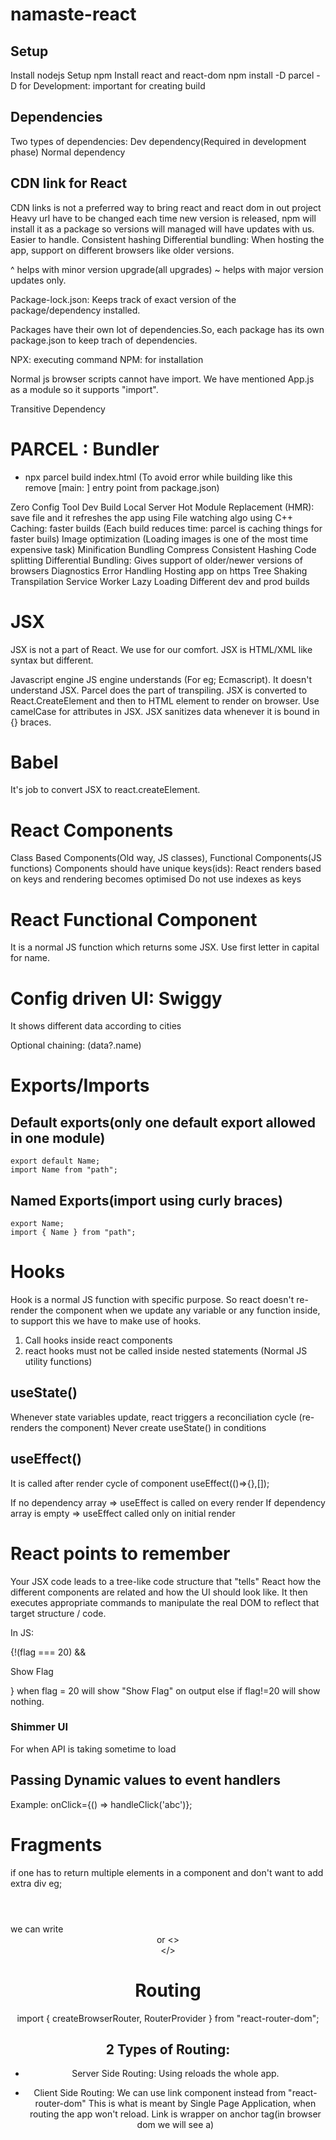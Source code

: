 # namaste-react

## Setup
Install nodejs
Setup npm
Install react and react-dom
npm install -D parcel
-D for Development: important for creating build

## Dependencies
Two types of dependencies: Dev dependency(Required in development phase)
                           Normal dependency


## CDN link for React
CDN links is not a preferred way to bring react and react dom in out project
Heavy
url have to be changed each time new version is released, npm will install it as a package so versions will managed will have updates with us. Easier to handle.
Consistent hashing
Differential bundling: When hosting the app, support on different browsers like older versions.

^ helps with minor version upgrade(all upgrades)
~ helps with major version updates only.

Package-lock.json: Keeps track of exact version of the package/dependency installed.

Packages have their own lot of dependencies.So, each package has its own package.json to keep trach of dependencies.

NPX: executing command
NPM: for installation

Normal js browser scripts cannot have import. We have mentioned App.js as a module so it supports "import".

Transitive Dependency

# PARCEL : Bundler

- npx parcel build index.html (To avoid error while building like this remove [main: ] entry point from package.json)

Zero Config Tool
Dev Build
Local Server
Hot Module Replacement (HMR): save file and it refreshes the app using File watching algo using C++
Caching: faster builds (Each build reduces time: parcel is caching things for faster buils)
Image optimization (Loading images is one of the most time expensive task)
Minification
Bundling
Compress
Consistent Hashing
Code splitting
Differential Bundling: Gives support of older/newer versions of browsers
Diagnostics
Error Handling
Hosting app on https
Tree Shaking
Transpilation
Service Worker
Lazy Loading
Different dev and prod builds

# JSX
JSX is not a part of React. We use for our comfort.
JSX is HTML/XML like syntax but different.

Javascript engine JS engine understands (For eg; Ecmascript). It doesn't understand JSX. Parcel does the part of transpiling.
JSX is converted to React.CreateElement and then to HTML element to render on browser.
Use camelCase for attributes in JSX.
JSX sanitizes data whenever it is bound in {} braces.

# Babel
It's job to convert JSX to react.createElement.

# React Components
Class Based Components(Old way, JS classes), Functional Components(JS functions)
Components should have unique keys(ids): React renders based on keys and rendering becomes optimised
Do not use indexes as keys

# React Functional Component
It is a normal JS function which returns some JSX. Use first letter in capital for name.

# Config driven UI: Swiggy
It shows different data according to cities

Optional chaining: (data?.name)

# Exports/Imports
## Default exports(only one default export allowed in one module)
    export default Name;
    import Name from "path";

## Named Exports(import using curly braces)
    export Name;
    import { Name } from "path";

# Hooks
Hook is a normal JS function with specific purpose.
So react doesn't re-render the component when we update any variable or any function inside, to support this we have to make use of hooks.
1. Call hooks inside react components
2. react hooks must not be called inside nested statements 
(Normal JS utility functions)
## useState() 
Whenever state variables update, react triggers a reconciliation cycle (re-renders the component)
Never create useState() in conditions
## useEffect() 
It is called after render cycle of component
useEffect(()=>{},[]);

If no dependency array => useEffect is called on every render
If dependency array is empty => useEffect called only on initial render

# React points to remember
Your JSX code leads to a tree-like code structure that "tells" React how the different components are related and how the UI should look like. It then executes appropriate commands to manipulate the real DOM to reflect that target structure / code.

In JS:

{!(flag === 20) && <p>Show Flag</p>} when flag = 20 will show "Show Flag" on output else if flag!=20 will show nothing.

### Shimmer UI
For when API is taking sometime to load

## Passing Dynamic values to event handlers
Example:
onClick={() => handleClick('abc')};

# Fragments
if one has to return multiple elements in a component and don't want to add extra div eg; <div> <header/><body></body> </div>
we can write <fragment> <header/><body></body> </fragment> or <> <header/><body></body> </>

# Routing
import { createBrowserRouter, RouterProvider } from "react-router-dom";

## 2 Types of Routing:
- Server Side Routing: Using <a href="somelink"></a> reloads the whole app.

- Client Side Routing: We can use link component instead from "react-router-dom"
This is what is meant by Single Page Application, when routing the app won't reload.
Link is wrapper on anchor tag(in browser dom we will see a)





